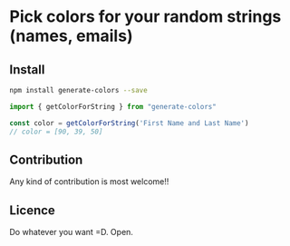 # Pick colors for your random strings (names, emails)

## Install
```bash
npm install generate-colors --save
```
```javascript
import { getColorForString } from "generate-colors"

const color = getColorForString('First Name and Last Name')
// color = [90, 39, 50]
```

## Contribution
Any kind of contribution is most welcome!!

## Licence
Do whatever you want =D. Open.
